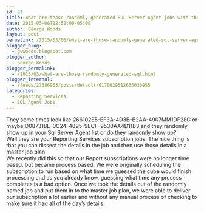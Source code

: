```yaml
---
id: 21
title: What are those randomly generated SQL Server Agent jobs with the funny character sequence?
date: 2015-03-06T12:52:00-05:00
author: George Woods
layout: post
permalink: /2015/03/06/what-are-those-randomly-generated-sql-server-agent-jobs-with-the-funny-character-sequence/
blogger_blog:
  - gvwoods.blogspot.com
blogger_author:
  - George Woods
blogger_permalink:
  - /2015/03/what-are-those-randomly-generated-sql.html
blogger_internal:
  - /feeds/27386963/posts/default/6170629512635030955
categories:
  - Reporting Services
  - SQL Agent Jobs
---
```

They some times look like 266102E5-EF3A-4D3B-B2AA-4907MM1DF28C or maybe D087318E-0C24-4895-9ECF-9530AA4D11B3 and they randomly show up in your Sql Server Agent list or do they randomly show up?  
Well they are your Reporting Services subscription jobs. The nice thing is that you can dissect the details in the job and then use those details in a master job plan.  
We recently did this so that our Report subscriptions were no longer time based, but became process based. We were originally scheduling the subscription to run based on what time we guessed the cube would finish processing and as you already know, guessing what time any process completes is a bad option. Once we took the details out of the randomly named job and put them in to the master job plan, we were able to deliver our subscription a lot earlier and without any manual process of checking to make sure it had all of the day&#8217;s details.